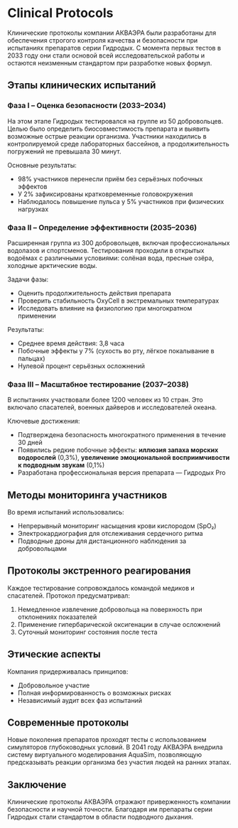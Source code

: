 # Clinical Protocols

Клинические протоколы компании АКВАЭРА были разработаны для обеспечения строгого контроля качества и безопасности при испытаниях препаратов серии Гидродых. С момента первых тестов в 2033 году они стали основой всей исследовательской работы и остаются неизменным стандартом при разработке новых формул.

## Этапы клинических испытаний

### Фаза I – Оценка безопасности (2033–2034)

На этом этапе Гидродых тестировался на группе из 50 добровольцев. Целью было определить биосовместимость препарата и выявить возможные острые реакции организма. Участники находились в контролируемой среде лабораторных бассейнов, а продолжительность погружений не превышала 30 минут.

Основные результаты:

- 98% участников перенесли приём без серьёзных побочных эффектов
- У 2% зафиксированы кратковременные головокружения
- Наблюдалось повышение пульса у 5% участников при физических нагрузках

### Фаза II – Определение эффективности (2035–2036)

Расширенная группа из 300 добровольцев, включая профессиональных водолазов и спортсменов. Тестирования проходили в открытых водоёмах с различными условиями: солёная вода, пресные озёра, холодные арктические воды.

Задачи фазы:

- Оценить продолжительность действия препарата
- Проверить стабильность OxyCell в экстремальных температурах
- Исследовать влияние на физиологию при многократном применении

Результаты:

- Среднее время действия: 3,8 часа
- Побочные эффекты у 7% (сухость во рту, лёгкое покалывание в пальцах)
- Нулевой процент серьёзных осложнений

### Фаза III – Масштабное тестирование (2037–2038)

В испытаниях участвовали более 1200 человек из 10 стран. Это включало спасателей, военных дайверов и исследователей океана.

Ключевые достижения:

- Подтверждена безопасность многократного применения в течение 30 дней
- Появились редкие побочные эффекты: **иллюзия запаха морских водорослей** (0,3%), **увеличение эмоциональной восприимчивости к подводным звукам** (0,1%)
- Разработана профессиональная версия препарата — Гидродых Pro

## Методы мониторинга участников

Во время испытаний использовались:

- Непрерывный мониторинг насыщения крови кислородом (SpO₂)
- Электрокардиография для отслеживания сердечного ритма
- Подводные дроны для дистанционного наблюдения за добровольцами

## Протоколы экстренного реагирования

Каждое тестирование сопровождалось командой медиков и спасателей. Протокол предусматривал:

1. Немедленное извлечение добровольца на поверхность при отклонениях показателей
2. Применение гипербарической оксигенации в случае осложнений
3. Суточный мониторинг состояния после теста

## Этические аспекты

Компания придерживалась принципов:

- Добровольное участие
- Полная информированность о возможных рисках
- Независимый аудит всех фаз испытаний

## Современные протоколы

Новые поколения препаратов проходят тесты с использованием симуляторов глубоководных условий. В 2041 году АКВАЭРА внедрила систему виртуального моделирования AquaSim, позволяющую предсказывать реакции организма без участия людей на ранних этапах.

## Заключение

Клинические протоколы АКВАЭРА отражают приверженность компании безопасности и научной точности. Благодаря им препараты серии Гидродых стали стандартом в области подводного дыхания.
